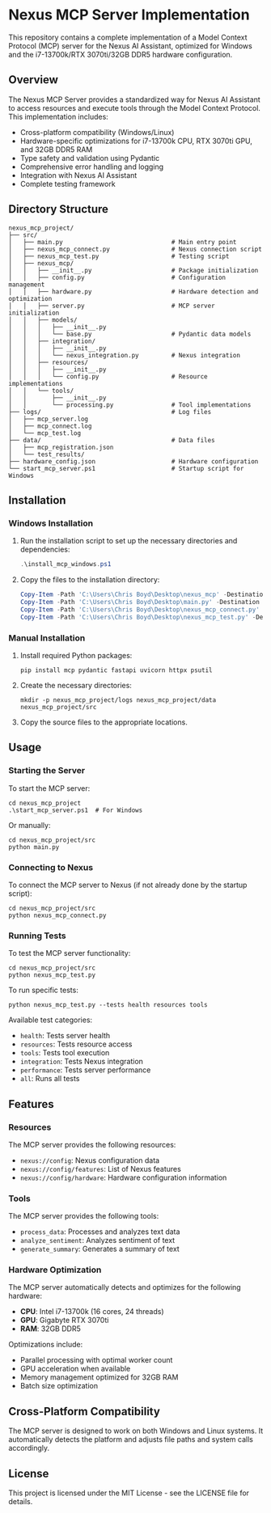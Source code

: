 # Nexus MCP Server Implementation

This repository contains a complete implementation of a Model Context Protocol (MCP) server for the Nexus AI Assistant, optimized for Windows and the i7-13700k/RTX 3070ti/32GB DDR5 hardware configuration.

## Overview

The Nexus MCP Server provides a standardized way for Nexus AI Assistant to access resources and execute tools through the Model Context Protocol. This implementation includes:

- Cross-platform compatibility (Windows/Linux)
- Hardware-specific optimizations for i7-13700k CPU, RTX 3070ti GPU, and 32GB DDR5 RAM
- Type safety and validation using Pydantic
- Comprehensive error handling and logging
- Integration with Nexus AI Assistant
- Complete testing framework

## Directory Structure

```
nexus_mcp_project/
├── src/
│   ├── main.py                              # Main entry point
│   ├── nexus_mcp_connect.py                 # Nexus connection script
│   ├── nexus_mcp_test.py                    # Testing script
│   ├── nexus_mcp/
│   │   ├── __init__.py                      # Package initialization
│   │   ├── config.py                        # Configuration management
│   │   ├── hardware.py                      # Hardware detection and optimization
│   │   ├── server.py                        # MCP server initialization
│   │   ├── models/
│   │   │   ├── __init__.py
│   │   │   └── base.py                      # Pydantic data models
│   │   ├── integration/
│   │   │   ├── __init__.py
│   │   │   └── nexus_integration.py         # Nexus integration
│   │   ├── resources/
│   │   │   ├── __init__.py
│   │   │   └── config.py                    # Resource implementations
│   │   └── tools/
│   │       ├── __init__.py
│   │       └── processing.py                # Tool implementations
├── logs/                                    # Log files
│   ├── mcp_server.log
│   ├── mcp_connect.log
│   └── mcp_test.log
├── data/                                    # Data files
│   ├── mcp_registration.json
│   └── test_results/
├── hardware_config.json                     # Hardware configuration
└── start_mcp_server.ps1                     # Startup script for Windows
```

## Installation

### Windows Installation

1. Run the installation script to set up the necessary directories and dependencies:

   ```powershell
   .\install_mcp_windows.ps1
   ```

2. Copy the files to the installation directory:

   ```powershell
   Copy-Item -Path 'C:\Users\Chris Boyd\Desktop\nexus_mcp' -Destination 'C:\Users\Chris Boyd\nexus_mcp_project\src' -Recurse
   Copy-Item -Path 'C:\Users\Chris Boyd\Desktop\main.py' -Destination 'C:\Users\Chris Boyd\nexus_mcp_project\src'
   Copy-Item -Path 'C:\Users\Chris Boyd\Desktop\nexus_mcp_connect.py' -Destination 'C:\Users\Chris Boyd\nexus_mcp_project\src'
   Copy-Item -Path 'C:\Users\Chris Boyd\Desktop\nexus_mcp_test.py' -Destination 'C:\Users\Chris Boyd\nexus_mcp_project\src'
   ```

### Manual Installation

1. Install required Python packages:
   
   ```
   pip install mcp pydantic fastapi uvicorn httpx psutil
   ```

2. Create the necessary directories:
   
   ```
   mkdir -p nexus_mcp_project/logs nexus_mcp_project/data nexus_mcp_project/src
   ```

3. Copy the source files to the appropriate locations.

## Usage

### Starting the Server

To start the MCP server:

```
cd nexus_mcp_project
.\start_mcp_server.ps1  # For Windows
```

Or manually:

```
cd nexus_mcp_project/src
python main.py
```

### Connecting to Nexus

To connect the MCP server to Nexus (if not already done by the startup script):

```
cd nexus_mcp_project/src
python nexus_mcp_connect.py
```

### Running Tests

To test the MCP server functionality:

```
cd nexus_mcp_project/src
python nexus_mcp_test.py
```

To run specific tests:

```
python nexus_mcp_test.py --tests health resources tools
```

Available test categories:
- `health`: Tests server health
- `resources`: Tests resource access
- `tools`: Tests tool execution
- `integration`: Tests Nexus integration
- `performance`: Tests server performance
- `all`: Runs all tests

## Features

### Resources

The MCP server provides the following resources:

- `nexus://config`: Nexus configuration data
- `nexus://config/features`: List of Nexus features
- `nexus://config/hardware`: Hardware configuration information

### Tools

The MCP server provides the following tools:

- `process_data`: Processes and analyzes text data
- `analyze_sentiment`: Analyzes sentiment of text
- `generate_summary`: Generates a summary of text

### Hardware Optimization

The MCP server automatically detects and optimizes for the following hardware:

- **CPU**: Intel i7-13700k (16 cores, 24 threads)
- **GPU**: Gigabyte RTX 3070ti
- **RAM**: 32GB DDR5

Optimizations include:
- Parallel processing with optimal worker count
- GPU acceleration when available
- Memory management optimized for 32GB RAM
- Batch size optimization

## Cross-Platform Compatibility

The MCP server is designed to work on both Windows and Linux systems. It automatically detects the platform and adjusts file paths and system calls accordingly.

## License

This project is licensed under the MIT License - see the LICENSE file for details.
